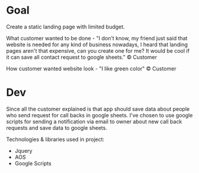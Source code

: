 # Goal
Create a static landing page with limited budget. 

What customer wanted to be done - "I don't know, my friend just said that website is needed for any kind of business nowadays, I heard that landing pages aren't that expensive, can you create one for me? It would be cool if it can save all contact request to google sheets." © Customer

How customer wanted website look - "I like green color" © Customer

# Dev

Since all the customer explained is that app should save data about people who send request for call backs in google sheets. I've chosen to use google scripts for sending a notification via email to owner about new call back requests and save data to google sheets.

Technologies & libraries used in project:
- Jquery
- AOS
- Google Scripts

